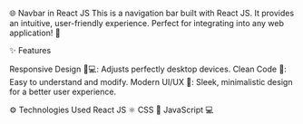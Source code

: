 🌐 Navbar in React JS
This is a navigation bar built with React JS. It  provides an intuitive, user-friendly experience. Perfect for integrating into any web application! 🚀

✨ Features

Responsive Design 📱💻: Adjusts perfectly  desktop devices.
Clean Code 🧼: Easy to understand and modify.
Modern UI/UX 🎨: Sleek, minimalistic design for a better user experience.

⚙️ Technologies Used
React JS ⚛️
CSS 🎨
JavaScript 💻
